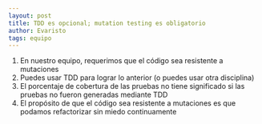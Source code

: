 ```yaml
---
layout: post
title: TDD es opcional; mutation testing es obligatorio
author: Evaristo
tags: equipo
---
```


1. En nuestro equipo, requerimos que el código sea resistente a mutaciones
1. Puedes usar TDD para lograr lo anterior (o puedes usar otra disciplina)
1. El porcentaje de cobertura de las pruebas no tiene significado si las pruebas no fueron generadas
   mediante TDD
1. El propósito de que el código sea resistente a mutaciones es que podamos refactorizar sin miedo
   continuamente

